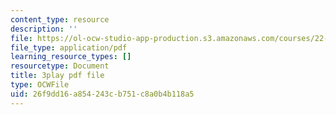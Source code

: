 ```yaml
---
content_type: resource
description: ''
file: https://ol-ocw-studio-app-production.s3.amazonaws.com/courses/22-01-introduction-to-nuclear-engineering-and-ionizing-radiation-fall-2016/26f9dd16a854243cb751c8a0b4b118a5_7LyvAVjQUR8.pdf
file_type: application/pdf
learning_resource_types: []
resourcetype: Document
title: 3play pdf file
type: OCWFile
uid: 26f9dd16-a854-243c-b751-c8a0b4b118a5
---
```

